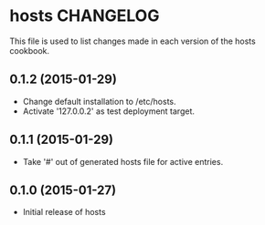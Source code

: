 hosts CHANGELOG
===================

This file is used to list changes made in each version of the hosts cookbook.

0.1.2 (2015-01-29)
------------------
- Change default installation to /etc/hosts.
- Activate '127.0.0.2' as test deployment target.

0.1.1 (2015-01-29)
------------------
- Take '#' out of generated hosts file for active entries.


0.1.0 (2015-01-27)
------------------
- Initial release of hosts

